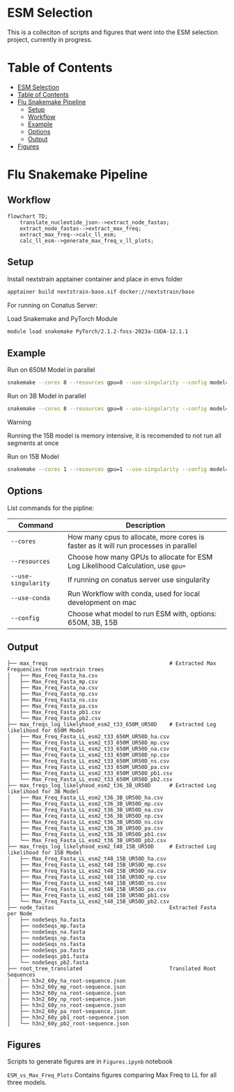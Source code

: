 # ESM Selection

This is a colleciton of scripts and figures that went into the ESM selection project, currently in progress.

# Table of Contents

- [ESM Selection](#ESM-Selection-Intro)
- [Table of Contents](#table-of-contents)
- [Flu Snakemake Pipeline](#flu-snakemake-pipeline)
  - [Setup](#setup)
  - [Workflow](#workflow)
  - [Example](#example)
  - [Options](#options)
  - [Output](#output)
- [Figures](#figures)

# Flu Snakemake Pipeline

## Workflow

```mermaid
flowchart TD;
    translate_nucleotide_json-->extract_node_fastas;
    extract_node_fastas-->extract_max_freq;
    extract_max_freq-->calc_ll_esm;
    calc_ll_esm-->generate_max_freq_v_ll_plots;
```

## Setup

Install nextstrain apptainer container and place in envs folder

``` bash
apptainer build nextstrain-base.sif docker://nextstrain/base
```

For running on Conatus Server:

Load Snakemake and PyTorch Module

``` bash
module load snakemake PyTorch/2.1.2-foss-2023a-CUDA-12.1.1
```

## Example

Run on 650M Model in parallel

``` bash
snakemake --cores 8 --resources gpu=8 --use-singularity --config model=650M
```  

Run on 3B Model in parallel

``` bash
snakemake --cores 8 --resources gpu=8 --use-singularity --config model=3B
```  

> [!WARNING]
Running the 15B model is memory intensive, it is recomended to not run all segments at once

Run on 15B Model

``` bash
snakemake --cores 1 --resources gpu=1 --use-singularity --config model=15B
```  

## Options

List commands for the pipline:

| Command  | Description |
| ---      | ---         |
| `--cores`  | How many cpus to allocate, more cores is faster as it will run processes in parallel
| `--resources` | Choose how many GPUs to allocate for ESM Log Likelihood Calculation, use `gpu=`
| `--use-singularity` | If running on conatus server use singularity
| `--use-conda` | Run Workflow with conda, used for local development on mac
|`--config` | Choose what model to run ESM with, options: 650M, 3B, 15B

## Output

```
├── max_freqs                                       # Extracted Max Frequencies from nextrain trees
│   ├── Max_Freq_Fasta_ha.csv
│   ├── Max_Freq_Fasta_mp.csv
│   ├── Max_Freq_Fasta_na.csv
│   ├── Max_Freq_Fasta_np.csv
│   ├── Max_Freq_Fasta_ns.csv
│   ├── Max_Freq_Fasta_pa.csv
│   ├── Max_Freq_Fasta_pb1.csv
│   └── Max_Freq_Fasta_pb2.csv
├── max_freqs_log_likelyhood_esm2_t33_650M_UR50D    # Extracted Log likelihood for 650M Model
│   ├── Max_Freq_Fasta_LL_esm2_t33_650M_UR50D_ha.csv
│   ├── Max_Freq_Fasta_LL_esm2_t33_650M_UR50D_mp.csv
│   ├── Max_Freq_Fasta_LL_esm2_t33_650M_UR50D_na.csv
│   ├── Max_Freq_Fasta_LL_esm2_t33_650M_UR50D_np.csv
│   ├── Max_Freq_Fasta_LL_esm2_t33_650M_UR50D_ns.csv
│   ├── Max_Freq_Fasta_LL_esm2_t33_650M_UR50D_pa.csv
│   ├── Max_Freq_Fasta_LL_esm2_t33_650M_UR50D_pb1.csv
│   └── Max_Freq_Fasta_LL_esm2_t33_650M_UR50D_pb2.csv
├── max_freqs_log_likelyhood_esm2_t36_3B_UR50D      # Extracted Log likelihood for 3B Model
│   ├── Max_Freq_Fasta_LL_esm2_t36_3B_UR50D_ha.csv
│   ├── Max_Freq_Fasta_LL_esm2_t36_3B_UR50D_mp.csv
│   ├── Max_Freq_Fasta_LL_esm2_t36_3B_UR50D_na.csv
│   ├── Max_Freq_Fasta_LL_esm2_t36_3B_UR50D_np.csv
│   ├── Max_Freq_Fasta_LL_esm2_t36_3B_UR50D_ns.csv
│   ├── Max_Freq_Fasta_LL_esm2_t36_3B_UR50D_pa.csv
│   ├── Max_Freq_Fasta_LL_esm2_t36_3B_UR50D_pb1.csv
│   └── Max_Freq_Fasta_LL_esm2_t36_3B_UR50D_pb2.csv
├── max_freqs_log_likelyhood_esm2_t48_15B_UR50D     # Extracted Log likelihood for 15B Model
│   ├── Max_Freq_Fasta_LL_esm2_t48_15B_UR50D_ha.csv
│   ├── Max_Freq_Fasta_LL_esm2_t48_15B_UR50D_mp.csv
│   ├── Max_Freq_Fasta_LL_esm2_t48_15B_UR50D_na.csv
│   ├── Max_Freq_Fasta_LL_esm2_t48_15B_UR50D_np.csv
│   ├── Max_Freq_Fasta_LL_esm2_t48_15B_UR50D_ns.csv
│   ├── Max_Freq_Fasta_LL_esm2_t48_15B_UR50D_pa.csv
│   ├── Max_Freq_Fasta_LL_esm2_t48_15B_UR50D_pb1.csv
│   └── Max_Freq_Fasta_LL_esm2_t48_15B_UR50D_pb2.csv
├── node_fastas                                     Extracted Fasta per Node
│   ├── nodeSeqs_ha.fasta
│   ├── nodeSeqs_mp.fasta
│   ├── nodeSeqs_na.fasta
│   ├── nodeSeqs_np.fasta
│   ├── nodeSeqs_ns.fasta
│   ├── nodeSeqs_pa.fasta
│   ├── nodeSeqs_pb1.fasta
│   └── nodeSeqs_pb2.fasta
├── root_tree_translated                            Translated Root Sequences
│   ├── h3n2_60y_ha_root-sequence.json
│   ├── h3n2_60y_mp_root-sequence.json
│   ├── h3n2_60y_na_root-sequence.json
│   ├── h3n2_60y_np_root-sequence.json
│   ├── h3n2_60y_ns_root-sequence.json
│   ├── h3n2_60y_pa_root-sequence.json
│   ├── h3n2_60y_pb1_root-sequence.json
│   └── h3n2_60y_pb2_root-sequence.json
```

## Figures

Scripts to generate figures are in `Figures.ipynb` notebook

`ESM_vs_Max_Freq_Plots` Contains figures comparing Max Freq to LL for all three models.
